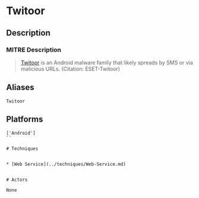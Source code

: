 
# Twitoor

## Description

### MITRE Description

> [Twitoor](https://attack.mitre.org/software/S0302) is an Android malware family that likely spreads by SMS or via malicious URLs. (Citation: ESET-Twitoor)

## Aliases

```
Twitoor
```

## Platforms

```
['Android']
``

# Techniques


* [Web Service](../techniques/Web-Service.md)


# Actors

None
